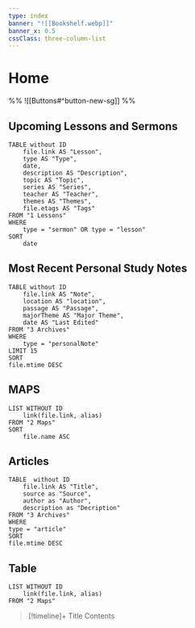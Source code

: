 ```yaml
---
type: index
banner: "![[Bookshelf.webp]]"
banner_x: 0.5
cssClass: three-column-list
---
```

# Home
%% ![[Buttons#^button-new-sg]] %%

## Upcoming Lessons and Sermons
```dataview
TABLE without ID
	file.link AS "Lesson",
	type AS "Type",
	date,
	description AS "Description",
	topic AS "Topic",
	series AS "Series",
	teacher AS "Teacher",
	themes AS "Themes",
	file.etags AS "Tags"
FROM "1 Lessons"
WHERE
	type = "sermon" OR type = "lesson"
SORT
	date
```

## Most Recent Personal Study Notes
```dataview
TABLE without ID
	file.link AS "Note", 
	location AS "location",
	passage AS "Passage",
	majorTheme AS "Major Theme",
	date AS "Last Edited"
FROM "3 Archives"  
WHERE
	type = "personalNote"
LIMIT 15
SORT
file.mtime DESC
```


## MAPS
```dataview
LIST WITHOUT ID
	link(file.link, alias)
FROM "2 Maps"
SORT
	file.name ASC
```

## Articles
```dataview
TABLE  without ID
	file.link AS "Title", 
	source as "Source",
	author as "Author",
	description as "Decription"
FROM "3 Archives"
WHERE
type = "article"
SORT
file.mtime DESC
```

## Table
```dataview
LIST WITHOUT ID
	link(file.link, alias)
FROM "2 Maps"
```




> [!timeline]+ Title
> Contents

